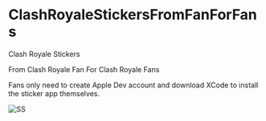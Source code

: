 # ClashRoyaleStickersFromFanForFans
Clash Royale Stickers 

From Clash Royale Fan For Clash Royale Fans

Fans only need to create Apple Dev account and download XCode to install the sticker app themselves.

![SS](http://i.imgur.com/vg0PM9H.png?raw=true)
